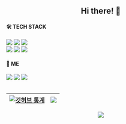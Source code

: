 <h2 align="center">Hi there! 👋</h2>

<h4>🛠 TECH STACK</h4>
<div>
<img src="https://img.shields.io/badge/Java-007396?style=flat-square&logo=Java&logoColor=white"/>
<img src="https://img.shields.io/badge/Oracle DB-F80000?style=flat-square&logo=Oracle&logoColor=white"/>
<img src="https://img.shields.io/badge/Spring-6DB33F?style=flat-square&logo=Spring&logoColor=white"/>
<br>
<img src="https://img.shields.io/badge/HTML5-E34F26?style=flat-square&logo=HTML5&logoColor=white"/>
<img src="https://img.shields.io/badge/CSS3-1572B6?style=flat-square&logo=CSS3&logoColor=white"/>
<img src="https://img.shields.io/badge/JavaScript-F7DF1E?style=flat-square&logo=JavaScript&logoColor=white"/>
</div>



<h4>🧀 ME</h4>
<div>
<a href="https://velog.io/@con-c2ju" target="_blank"><img src="https://img.shields.io/badge/Velog-20C997?style=flat-square&logo=Vimeo&logoColor=white"/></a>
<a href="mailto:yotcu362@gmail.com" target="_blank"><img src="https://img.shields.io/badge/Gmail-EA4335?style=flat-square&logo=Gmail&logoColor=white"/></a>
<a href="https://url.kr/aqgnz9" target="_blank"><img src="https://img.shields.io/badge/Studying Notes-000000?style=flat-square&logo=Notion&logoColor=white"/></a>
<div>

<br>
  
| <a href="https://github.com/anuraghazra/github-readme-stats"><img align="center" src="https://github-readme-stats.vercel.app/api?username=con-c2ju&show_icons=true&theme=graywhite&hide_border=true" alt="깃허브 통계" /></a> | <a href="https://github.com/anuraghazra/github-readme-stats"><img align="center" src="https://github-readme-stats.vercel.app/api/top-langs/?username=con-c2ju&layout=compact&theme=graywhite&hide_border=true" /></a> |
| ------------- | ------------- |

<div align="center">
<a href="https://hits.seeyoufarm.com"><img src="https://hits.seeyoufarm.com/api/count/incr/badge.svg?url=https%3A%2F%2Fgithub.com%2Fcon-c2ju&count_bg=%230064FF&title_bg=%23555555&icon=github.svg&icon_color=%23E7E7E7&title=hits&edge_flat=true"/></a>
</div>
